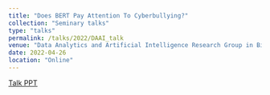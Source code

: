 ```yaml
---
title: "Does BERT Pay Attention To Cyberbullying?"
collection: "Seminary talks"
type: "talks"
permalink: /talks/2022/DAAI_talk
venue: "Data Analytics and Artificial Intelligence Research Group in Birmingham City University"
date: 2022-04-26
location: "Online"
---
```

<a href="/files/talks/2022/DAAI_talk/DAAI_talks.pdf">Talk PPT</a>
